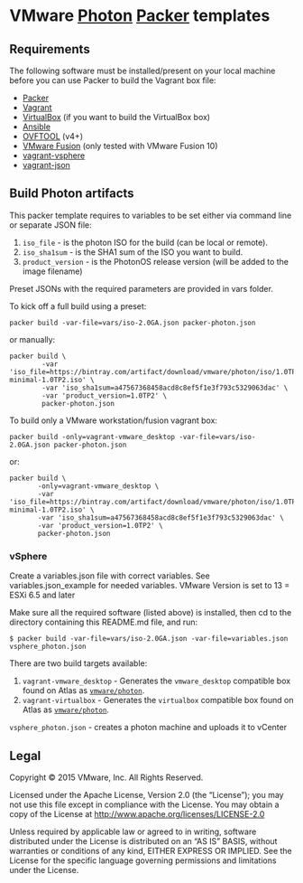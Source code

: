 # VMware [Photon](https://github.com/vmware/photon) [Packer](http://packer.io) templates


## Requirements

The following software must be installed/present on your local machine before you can use Packer to build the Vagrant box file:

  - [Packer](http://www.packer.io/)
  - [Vagrant](http://vagrantup.com/)
  - [VirtualBox](https://www.virtualbox.org/) (if you want to build the VirtualBox box)
  - [Ansible](http://docs.ansible.com/intro_installation.html)
  - [OVFTOOL](https://code.vmware.com/tool/ovf/4.3.0) (v4+)
  - [VMware Fusion](https://my.vmware.com/web/vmware/info/slug/desktop_end_user_computing/vmware_fusion/10_0) (only tested with VMware Fusion 10)
  - [vagrant-vsphere](https://github.com/nsidc/vagrant-vsphere)
  - [vagrant-json](https://github.com/Bauer-Xcel-Media/vagrant-json-config)

## Build Photon artifacts

This packer template requires to variables to be set either via command line or separate JSON file:

1. `iso_file` - is the photon ISO for the build (can be local or remote).
1. `iso_sha1sum` - is the SHA1 sum of the ISO you want to build.
1. `product_version` - is the PhotonOS release version (will be added to the image filename)

Preset JSONs with the required parameters are provided in vars folder.

To kick off a full build using a preset:

```shell
packer build -var-file=vars/iso-2.0GA.json packer-photon.json
```

or manually:
```shell
packer build \
        -var 'iso_file=https://bintray.com/artifact/download/vmware/photon/iso/1.0TP2/x86_64/photon-minimal-1.0TP2.iso' \
        -var 'iso_sha1sum=a47567368458acd8c8ef5f1e3f793c5329063dac' \
        -var 'product_version=1.0TP2' \
        packer-photon.json
```

To build only a VMware workstation/fusion vagrant box:
```shell
packer build -only=vagrant-vmware_desktop -var-file=vars/iso-2.0GA.json packer-photon.json
```
or:
```shell
packer build \
       -only=vagrant-vmware_desktop \
       -var 'iso_file=https://bintray.com/artifact/download/vmware/photon/iso/1.0TP2/x86_64/photon-minimal-1.0TP2.iso' \
       -var 'iso_sha1sum=a47567368458acd8c8ef5f1e3f793c5329063dac' \
       -var 'product_version=1.0TP2' \
       packer-photon.json
```

### vSphere

Create a variables.json file with correct variables. See variables.json_example for needed variables. VMware Version is set to 13 = ESXi 6.5 and later

Make sure all the required software (listed above) is installed, then cd to the directory containing this README.md file, and run:

    $ packer build -var-file=vars/iso-2.0GA.json -var-file=variables.json vsphere_photon.json

There are two build targets available:

1. `vagrant-vmware_desktop` - Generates the `vmware_desktop` compatible box found on Atlas as [`vmware/photon`](https://atlas.hashicorp.com/vmware/photon).
1. `vagrant-virtualbox` - Generates the `virtualbox` compatible box found on Atlas as [`vmware/photon`](https://atlas.hashicorp.com/vmware/photon).

`vsphere_photon.json` - creates a photon machine and uploads it to vCenter

## Legal

Copyright © 2015 VMware, Inc.  All Rights Reserved.

Licensed under the Apache License, Version 2.0 (the “License”); you may not
use this file except in compliance with the License.  You may obtain a copy of
the License at http://www.apache.org/licenses/LICENSE-2.0

Unless required by applicable law or agreed to in writing, software distributed
under the License is distributed on an “AS IS” BASIS, without warranties or
conditions of any kind, EITHER EXPRESS OR IMPLIED.  See the License for the
specific language governing permissions and limitations under the License.
